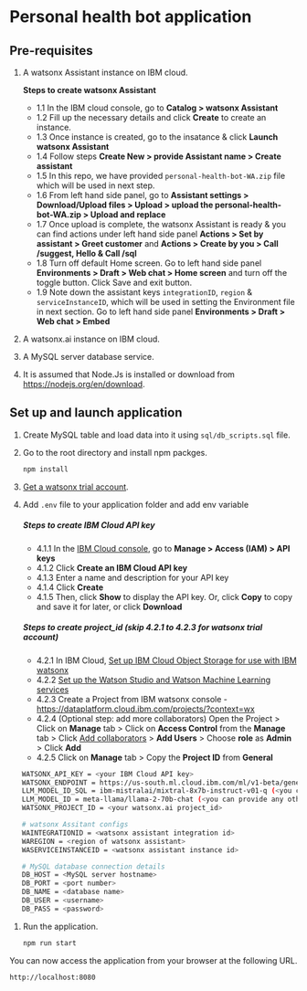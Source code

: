 # Personal health bot application

## Pre-requisites

1. A watsonx Assistant instance on IBM cloud.

   **Steps to create watsonx Assistant**

   - 1.1 In the IBM cloud console, go to **Catalog > watsonx Assistant**
   - 1.2 Fill up the necessary details and click **Create** to create an instance.
   - 1.3 Once instance is created, go to the insatance & click **Launch watsonx Assistant**
   - 1.4 Follow steps **Create New > provide Assistant name > Create assistant**
   - 1.5 In this repo, we have provided `personal-health-bot-WA.zip` file which will be used in next step.
   - 1.6 From left hand side panel, go to **Assistant settings > Download/Upload files > Upload > upload the personal-health-bot-WA.zip > Upload and replace**
   - 1.7 Once upload is complete, the watsonx Assistant is ready & you can find actions under left hand side panel **Actions > Set by assistant > Greet customer** and **Actions > Create by you > Call /suggest, Hello & Call /sql**
   - 1.8 Turn off default Home screen. Go to left hand side panel **Environments > Draft > Web chat > Home screen** and turn off the toggle button. Click Save and exit button.
   - 1.9 Note down the assistant keys `integrationID`, `region` & `serviceInstanceID`, which will be used in setting the Environment file in next section. Go to left hand side panel **Environments > Draft > Web chat > Embed**

2. A watsonx.ai instance on IBM cloud.
3. A MySQL server database service.
4. It is assumed that Node.Js is installed or download from <https://nodejs.org/en/download>.

## Set up and launch application

1. Create MySQL table and load data into it using `sql/db_scripts.sql` file.

2. Go to the root directory and install npm packges.

   ```sh
   npm install
   ```

3. [Get a watsonx trial account](https://dataplatform.cloud.ibm.com/registration/stepone?context=wx).

4. Add `.env` file to your application folder and add env variable

   ##### Steps to create IBM Cloud API key

   - 4.1.1 In the [IBM Cloud console](https://cloud.ibm.com/), go to **Manage > Access (IAM) > API keys**
   - 4.1.2 Click **Create an IBM Cloud API key**
   - 4.1.3 Enter a name and description for your API key
   - 4.1.4 Click **Create**
   - 4.1.5 Then, click **Show** to display the API key. Or, click **Copy** to copy and save it for later, or click **Download**

   ##### Steps to create project_id (skip 4.2.1 to 4.2.3 for watsonx trial account)

   - 4.2.1 In IBM Cloud, [Set up IBM Cloud Object Storage for use with IBM watsonx](https://dataplatform.cloud.ibm.com/docs/content/wsj/console/wdp_admin_cos.html?context=wx&audience=wdp)
   - 4.2.2 [Set up the Watson Studio and Watson Machine Learning services](https://dataplatform.cloud.ibm.com/docs/content/wsj/getting-started/set-up-ws.html?context=wx&audience=wdp)
   - 4.2.3 Create a Project from IBM watsonx console - https://dataplatform.cloud.ibm.com/projects/?context=wx
   - 4.2.4 (Optional step: add more collaborators) Open the Project > Click on **Manage** tab > Click on **Access Control** from the **Manage** tab > Click [Add collaborators](https://dataplatform.cloud.ibm.com/docs/content/wsj/getting-started/collaborate.html?context=wx&audience=wdp#add-collaborators) > **Add Users** > Choose **role** as **Admin** > Click **Add**
   - 4.2.5 Click on **Manage** tab > Copy the **Project ID** from **General**

```sh
   WATSONX_API_KEY = <your IBM Cloud API key>
   WATSONX_ENDPOINT = https://us-south.ml.cloud.ibm.com/ml/v1-beta/generation/text?version=2023-05-29
   LLM_MODEL_ID_SQL = ibm-mistralai/mixtral-8x7b-instruct-v01-q (<you can provide any other mnodel as well>)
   LLM_MODEL_ID = meta-llama/llama-2-70b-chat (<you can provide any other mnodel as well>)
   WATSONX_PROJECT_ID = <your watsonx.ai project_id>

   # watsonx Assitant configs
   WAINTEGRATIONID = <watsonx assistant integration id>
   WAREGION = <region of watsonx assistant>
   WASERVICEINSTANCEID = <watsonx assistant instance id>

   # MySQL database connection details
   DB_HOST = <MySQL server hostname>
   DB_PORT = <port number>
   DB_NAME = <database name>
   DB_USER = <username>
   DB_PASS = <password>
```

1. Run the application.

   ```sh
   npm run start
   ```

You can now access the application from your browser at the following URL.

```url
http://localhost:8080
```
